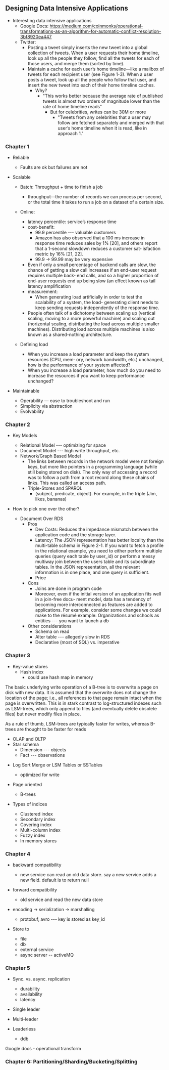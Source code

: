 ## Designing Data Intensive Applications

* Interesting data intensive applications
	- Google Docs: https://medium.com/coinmonks/operational-transformations-as-an-algorithm-for-automatic-conflict-resolution-3bf8920ea447
	- Twitter: 
		- Posting a tweet simply inserts the new tweet into a global collection of tweets. When a user requests their home timeline, look up all the people they follow, find all the tweets for each of those users, and merge them (sorted by time).
		- Maintain a cache for each user’s home timeline—like a mailbox of tweets for each recipient user (see Figure 1-3). When a user posts a tweet, look up all the people who follow that user, and insert the new tweet into each of their home timeline caches. 
			- Why?
				- "This works better because the average rate of published tweets is almost two orders of magnitude lower than the rate of home timeline reads"
					- But for celebrities, writes can be 30M or more
						- "Tweets from any celebrities that a user may follow are fetched separately and merged with that user’s home timeline when it is read, like in approach 1."

### Chapter 1

* Reliable
	- Faults are ok but failures are not
* Scalable
	- Batch: Throughput + time to finish a job
		- throughput—the number of records we can process per second, or the total time it takes to run a job on a dataset of a certain size.
	- Online:
		- latency percentile:  service’s response time
		- cost-benefit:
			- 99.9 percentile --- valuable customers
			- Amazon has also observed that a 100 ms increase in response time reduces sales by 1% [20], and others report that a 1-second slowdown reduces a customer sat‐ isfaction metric by 16% [21, 22].
			- 99.9 -> 99.99 may be very expensive
		- Even if only a small percentage of backend calls are slow, the chance of getting a slow call increases if an end-user request requires multiple back‐ end calls, and so a higher proportion of end-user requests end up being slow (an effect known as tail latency amplification
		- measurement:
			- When generating load artificially in order to test the scalability of a system, the load- generating client needs to keep sending requests independently of the response time.
		- People often talk of a dichotomy between scaling up (vertical scaling, moving to a more powerful machine) and scaling out (horizontal scaling, distributing the load across multiple smaller machines). Distributing load across multiple machines is also known as a shared-nothing architecture.

	- Defining load
		- When you increase a load parameter and keep the system resources (CPU, mem‐ ory, network bandwidth, etc.) unchanged, how is the performance of your system affected?
		- When you increase a load parameter, how much do you need to increase the resources if you want to keep performance unchanged?

* Maintainable
	* Operability — ease to troubleshoot and run
	* Simplicity via abstraction
	* Evolvability

### Chapter 2

* Key Models
	* Relational Model --- optimizing for space
	* Document Model --- high write throughput, etc.
	* Network/Graph Based Model
		- The links between records in the network model were not foreign keys, but more like pointers in a programming language (while still being stored on disk). The only way of accessing a record was to follow a path from a root record along these chains of links. This was called an access path.
		* Triple-Stores and SPARQL
			-  (subject, predicate, object). For example, in the triple (Jim, likes, bananas)

* How to pick one over the other?
	- Document Over RDS
		- Pros
			- Dev Costs: Reduces the impedance mismatch between the application code and the storage layer.
			- Latency: The JSON representation has better locality than the multi-table schema in Figure 2-1. If you want to fetch a profile in the relational example, you need to either perform multiple queries (query each table by user_id) or perform a messy multiway join between the users table and its subordinate tables. In the JSON representation, all the relevant information is in one place, and one query is sufficient.
			- Price
		- Cons
			- Joins are done in program code
			- Moreover, even if the initial version of an application fits well in a join-free docu‐ ment model, data has a tendency of becoming more interconnected as features are added to applications. For example, consider some changes we could make to the résumé example: Organizations and schools as entities --- you want to launch a db
		- Other considerations
			- Schema on read
			- Alter table --- allegedly slow in RDS
			- Declarative (most of SQL) vs. imperative

### Chapter 3

* Key-value stores
	* Hash index
		- could use hash map in memory

The basic underlying write operation of a B-tree is to overwrite a page on disk with new data. It is assumed that the overwrite does not change the location of the page; i.e., all references to that page remain intact when the page is overwritten. This is in stark contrast to log-structured indexes such as LSM-trees, which only append to files (and eventually delete obsolete files) but never modify files in place.

As a rule of thumb, LSM-trees are typically faster for writes, whereas B-trees are thought to be faster for reads 

* OLAP and OLTP
* Star schema
	- Dimension --- objects
	- Fact --- observations


- Log Sort Merge or LSM Tables or SSTables
	+ optimized for write
- Page oriented
	+ B-trees

- Types of indices
	+ Clustered index
	+ Secondary index
	+ Covering index
	+ Multi-column index
	+ Fuzzy index
	+ In memory stores 

### Chapter 4

* backward compatibility
	- new service can read an old data store. say a new service adds a new field. default is to return null
* forward compatibility
	- old service and read the new data store

* encoding -> serialization -> marshalling
	- protobuf, avro --- key is stored as key_id

* Store to
	- file
	- db
	- external service
	- async server -- activeMQ

### Chapter 5

* Sync. vs. async. replication
	- durability
	- availability
	- latency

* Single leader
* Multi-leader
* Leaderless
	* ddb

Google docs
	- operational transform

### Chapter 6: Partitioning/Sharding/Bucketing/Splitting







